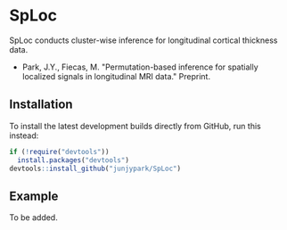 # SpLoc

SpLoc conducts cluster-wise inference for longitudinal cortical thickness data.

* Park, J.Y., Fiecas, M. "Permutation-based inference for spatially localized signals in longitudinal MRI data." Preprint.


## Installation
To install the latest development builds directly from GitHub, run this instead:

```R
if (!require("devtools"))
  install.packages("devtools")
devtools::install_github("junjypark/SpLoc")
```

## Example

To be added.
